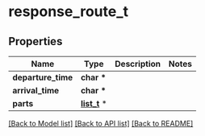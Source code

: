 # response_route_t

## Properties
Name | Type | Description | Notes
------------ | ------------- | ------------- | -------------
**departure_time** | **char \*** |  | 
**arrival_time** | **char \*** |  | 
**parts** | [**list_t**](response_route_part.md) \* |  | 

[[Back to Model list]](../README.md#documentation-for-models) [[Back to API list]](../README.md#documentation-for-api-endpoints) [[Back to README]](../README.md)


